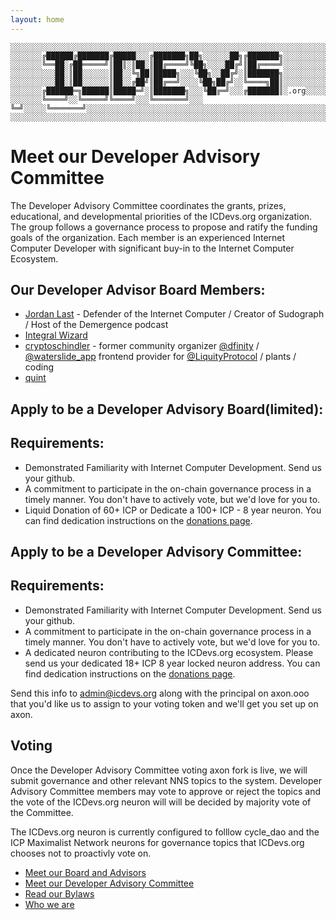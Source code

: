 ```yaml
---
layout: home
---
```


```text
░░░░░░░░░░░░░░░░░░░░░░░░░░░░░░░░░░░░░░░░░░░░░░░░░░░░░░░░░░░░░░░░░░░░░░░░░░░░░░░░░░░░░░░░░░░░░░░░░░░░░░░░░░░░░░░░░░░░░░░░░░░░░░░░░░░░░░░░░░░░░░░░░░░░░░░░░░░░░░░░░░░░░░
░░░░░░░╔██████╔███████╔█████░░░╔███████╗██╗░░░░░░██╗╔███████╗░░░░░░░░░░░░░░░░░░░░░░░░░░░░░░░░░░░░░░░░░░░░░░░░░░░░░░░░░░░░░░░░░░░░░░░░░░░░░░░░░░░░░░░░░░░░░░░░░░░░░░░░░
░░░░░░░╚══██░╔██═════╝║██║░║██░║██╔════╝╚██╗░░░░██╔╝║██╔════╝░░░░░░░░░░░░░░░░░░░░░░░░░░░░░░░░░░░░░░░░░░░░░░░░░░░░░░░░░░░░░░░░░░░░░░░░░░░░░░░░░░░░░░░░░░░░░░░░░░░░░░░░░
░░░░░░░░░░██░║██░░░░░░║██░░╚╗██║█████╗░░░╚██╗░░██╔╝░║███████╗░░░░░░░░░░░░░░░░░░░░░░░░░░░░░░░░░░░░░░░░░░░░░░░░░░░░░░░░░░░░░░░░░░░░░░░░░░░░░░░░░░░░░░░░░░░░░░░░░░░░░░░░░
░░░░░░░░░░██░║██░░░░░░║██░░╔██╝║██╔══╝░░░░╚██╗██╔╝░░╚════╗██║░░░░░░░░░░░░░░░░░░░░░░░░░░░░░░░░░░░░░░░░░░░░░░░░░░░░░░░░░░░░░░░░░░░░░░░░░░░░░░░░░░░░░░░░░░░░░░░░░░░░░░░░░
░░░░░░░╔██████═╗██████║█████═╝░║███████╗░░░╚██╔═╝░░░╔███████║░.org░░░░░░░░░░░░░░░░░░░░░░░░░░░░░░░░░░░░░░░░░░░░░░░░░░░░░░░░░░░░░░░░░░░░░░░░░░░░░░░░░░░░░░░░░░░░░░░░░░░░
░░░░░░░╚════╝░░╚═════╝╚════╝░░░╚═══════╝░░░ ╚═╝░░░░░╚═══════╝░░░░░░░░░░░░░░░░░░░░░░░░░░░░░░░░░░░░░░░░░░░░░░░░░░░░░░░░░░░░░░░░░░░░░░░░░░░░░░░░░░░░░░░░░░░░░░░░░░░░░░░░░
░░░░░░░░░░░░░░░░░░░░░░░░░░░░░░░░░░░░░░░░░░░░░░░░░░░░░░░░░░░░░░░░░░░░░░░░░░░░░░░░░░░░░░░░░░░░░░░░░░░░░░░░░░░░░░░░░░░░░░░░░░░░░░░░░░░░░░░░░░░░░░░░░░░░░░░░░░░░░░░░░░░░░░
```

# Meet our Developer Advisory Committee

The Developer Advisory Committee coordinates the grants, prizes, educational, and developmental priorities of the ICDevs.org organization.  The group follows a governance process to propose and ratify the funding goals of the organization.  Each member is an experienced Internet Computer Developer with significant buy-in to the Internet Computer Ecosystem.

## Our Developer Advisor Board Members:

* [Jordan Last](https://github.com/lastmjs) - Defender of the Internet Computer / Creator of Sudograph / Host of the Demergence podcast
* [Integral Wizard](https://twitter.com/integral_wizard)
* [cryptoschindler](https://twitter.com/cryptoschindler) - former community organizer [@dfinity](https://twitter.com/dfinity) / [@waterslide_app](https://twitter.com/waterslide_app) frontend provider for [@LiquityProtocol](https://twitter.com/LiquityProtocol) / plants / coding
* [quint](https://github.com/di-wu)

## Apply to be a Developer Advisory Board(limited):

## Requirements:

* Demonstrated Familiarity with Internet Computer Development. Send us your github.
* A commitment to participate in the on-chain governance process in a timely manner. You don't have to actively vote, but we'd love for you to.
* Liquid Donation of 60+ ICP or Dedicate a 100+ ICP - 8 year neuron.  You can find dedication instructions on the [donations page](/donations.html).


## Apply to be a Developer Advisory Committee:

## Requirements:

* Demonstrated Familiarity with Internet Computer Development. Send us your github.
* A commitment to participate in the on-chain governance process in a timely manner. You don't have to actively vote, but we'd love for you to.
* A dedicated neuron contributing to the ICDevs.org ecosystem. Please send us your dedicated 18+ ICP 8 year locked neuron address.  You can find dedication instructions on the [donations page](/donations.html).


Send this info to admin@icdevs.org along with the principal on axon.ooo that you'd like us to assign to your voting token and we'll get you set up on axon.

## Voting

Once the Developer Advisory Committee voting axon fork is live, we will submit governance and other relevant NNS topics to the system.  Developer Advisory Committee members may vote to approve or reject the topics and the vote of the ICDevs.org neuron will will be decided by majority vote of the Committee.

The ICDevs.org neuron is currently configured to folllow cycle_dao and the ICP Maximalist Network neurons for governance topics that ICDevs.org chooses not to proactivly vote on.


* [Meet our Board and Advisors](/board.html)
* [Meet our Developer Advisory Committee](/developer_advisory_committee.html)
* [Read our Bylaws](/bylaws.html)
* [Who we are](/who_we_are.html)


